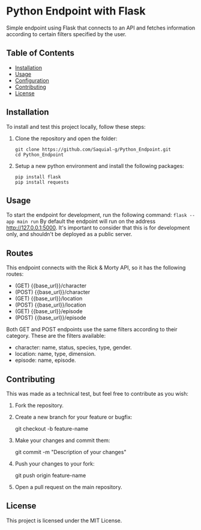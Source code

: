 
 # Python Endpoint with Flask

Simple endpoint using Flask that connects to an API and fetches information according to certain filters specified by the user.

## Table of Contents

- [Installation](#installation)
- [Usage](#usage)
- [Configuration](#configuration)
- [Contributing](#contributing)
- [License](#license)

## Installation

To install and test this project locally, follow these steps:

1. Clone the repository and open the folder:
	```
	git clone https://github.com/Saquial-g/Python_Endpoint.git
	cd Python_Endpoint
	```
2. Setup a new python environment and install the following packages:
	```
	pip install flask
	pip install requests
	```
	
## Usage

To start the endpoint for development, run the following command:
	```
	flask --app main run
	```
By default the endpoint will run on the address http://127.0.0.1:5000. It's important to consider that this is for development only, and shouldn't be deployed as a public server.

## Routes

This endpoint connects with the Rick & Morty API, so it has the following routes:

- (GET) {{base_url}}/character
- (POST) {{base_url}}/character
- (GET) {{base_url}}/location
- (POST) {{base_url}}/location
- (GET) {{base_url}}/episode
- (POST) {{base_url}}/episode

Both GET and POST endpoints use the same filters according to their category. These are the filters available:

- character: name, status, species, type, gender.
- location: name, type, dimension.
- episode: name, episode.

## Contributing

This was made as a technical test, but feel free to contribute as you wish:

1. Fork the repository.

2. Create a new branch for your feature or bugfix: 
	
	git checkout -b feature-name

3. Make your changes and commit them: 

	git commit -m "Description of your changes"

4. Push your changes to your fork: 

	git push origin feature-name

5. Open a pull request on the main repository.

## License

This project is licensed under the MIT License.

